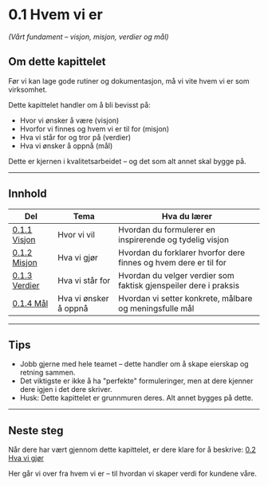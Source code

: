 # 0.1 Hvem vi er  
*(Vårt fundament – visjon, misjon, verdier og mål)*

## Om dette kapittelet

Før vi kan lage gode rutiner og dokumentasjon, må vi vite hvem vi er som virksomhet.

Dette kapittelet handler om å bli bevisst på:
- Hvor vi ønsker å være (visjon)
- Hvorfor vi finnes og hvem vi er til for (misjon)
- Hva vi står for og tror på (verdier)
- Hva vi ønsker å oppnå (mål)

Dette er kjernen i kvalitetsarbeidet – og det som alt annet skal bygge på.

---

## Innhold

| Del | Tema | Hva du lærer |
|-----|------|---------------|
| [0.1.1 Visjon](0.1.1%20Visjon.md) | Hvor vi vil | Hvordan du formulerer en inspirerende og tydelig visjon |
| [0.1.2 Misjon](0.1.2%20Misjon.md) | Hva vi gjør | Hvordan du forklarer hvorfor dere finnes og hvem dere er til for |
| [0.1.3 Verdier](0.1.3%20Verdier.md) | Hva vi står for | Hvordan du velger verdier som faktisk gjenspeiler dere i praksis |
| [0.1.4 Mål](0.1.4%20M%C3%A5l.md) | Hva vi ønsker å oppnå | Hvordan vi setter konkrete, målbare og meningsfulle mål |

---

## Tips

- Jobb gjerne med hele teamet – dette handler om å skape eierskap og retning sammen.
- Det viktigste er ikke å ha "perfekte" formuleringer, men at dere kjenner dere igjen i det dere skriver.
- Husk: Dette kapittelet er grunnmuren deres. Alt annet bygges på dette.

---

## Neste steg

Når dere har vært gjennom dette kapittelet, er dere klare for å beskrive: [0.2 Hva vi gjør](../02%20Hva%20vi%20gj%C3%B8r/README.md)

Her går vi over fra hvem vi er – til hvordan vi skaper verdi for kundene våre.
